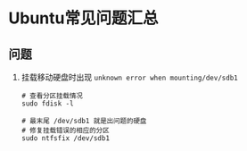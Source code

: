 # Ubuntu常见问题汇总

## 问题
1. 挂载移动硬盘时出现 `unknown error when mounting/dev/sdb1`

    ```shell
    # 查看分区挂载情况
    sudo fdisk -l

    # 最末尾 /dev/sdb1 就是出问题的硬盘
    # 修复挂载错误的相应的分区
    sudo ntfsfix /dev/sdb1
    ```
